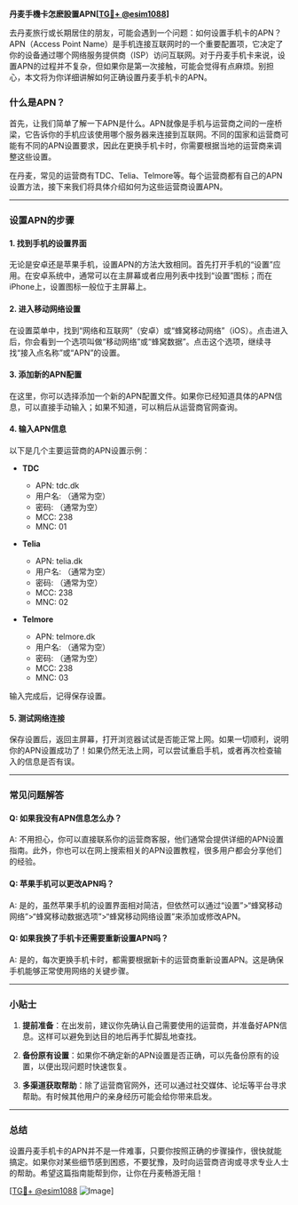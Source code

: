 **丹麦手機卡怎麽設置APN[[TG💪+ @esim1088](https://t.me/s/esim1088)]**

去丹麦旅行或长期居住的朋友，可能会遇到一个问题：如何设置手机卡的APN？APN（Access Point Name）是手机连接互联网时的一个重要配置项，它决定了你的设备通过哪个网络服务提供商（ISP）访问互联网。对于丹麦手机卡来说，设置APN的过程并不复杂，但如果你是第一次接触，可能会觉得有点麻烦。别担心，本文将为你详细讲解如何正确设置丹麦手机卡的APN。

### 什么是APN？

首先，让我们简单了解一下APN是什么。APN就像是手机与运营商之间的一座桥梁，它告诉你的手机应该使用哪个服务器来连接到互联网。不同的国家和运营商可能有不同的APN设置要求，因此在更换手机卡时，你需要根据当地的运营商来调整这些设置。

在丹麦，常见的运营商有TDC、Telia、Telmore等。每个运营商都有自己的APN设置方法，接下来我们将具体介绍如何为这些运营商设置APN。

---

### 设置APN的步骤

#### 1. 找到手机的设置界面

无论是安卓还是苹果手机，设置APN的方法大致相同。首先打开手机的“设置”应用。在安卓系统中，通常可以在主屏幕或者应用列表中找到“设置”图标；而在iPhone上，设置图标一般位于主屏幕上。

#### 2. 进入移动网络设置

在设置菜单中，找到“网络和互联网”（安卓）或“蜂窝移动网络”（iOS）。点击进入后，你会看到一个选项叫做“移动网络”或“蜂窝数据”。点击这个选项，继续寻找“接入点名称”或“APN”的设置。

#### 3. 添加新的APN配置

在这里，你可以选择添加一个新的APN配置文件。如果你已经知道具体的APN信息，可以直接手动输入；如果不知道，可以稍后从运营商官网查询。

#### 4. 输入APN信息

以下是几个主要运营商的APN设置示例：

- **TDC**  
  - APN: tdc.dk  
  - 用户名: （通常为空）  
  - 密码: （通常为空）  
  - MCC: 238  
  - MNC: 01  

- **Telia**  
  - APN: telia.dk  
  - 用户名: （通常为空）  
  - 密码: （通常为空）  
  - MCC: 238  
  - MNC: 02  

- **Telmore**  
  - APN: telmore.dk  
  - 用户名: （通常为空）  
  - 密码: （通常为空）  
  - MCC: 238  
  - MNC: 03  

输入完成后，记得保存设置。

#### 5. 测试网络连接

保存设置后，返回主屏幕，打开浏览器试试是否能正常上网。如果一切顺利，说明你的APN设置成功了！如果仍然无法上网，可以尝试重启手机，或者再次检查输入的信息是否有误。

---

### 常见问题解答

#### Q: 如果我没有APN信息怎么办？
A: 不用担心，你可以直接联系你的运营商客服，他们通常会提供详细的APN设置指南。此外，你也可以在网上搜索相关的APN设置教程，很多用户都会分享他们的经验。

#### Q: 苹果手机可以更改APN吗？
A: 是的，虽然苹果手机的设置界面相对简洁，但依然可以通过“设置”>“蜂窝移动网络”>“蜂窝移动数据选项”>“蜂窝移动网络设置”来添加或修改APN。

#### Q: 如果我换了手机卡还需要重新设置APN吗？
A: 是的，每次更换手机卡时，都需要根据新卡的运营商重新设置APN。这是确保手机能够正常使用网络的关键步骤。

---

### 小贴士

1. **提前准备**：在出发前，建议你先确认自己需要使用的运营商，并准备好APN信息。这样可以避免到达目的地后再手忙脚乱地查找。
   
2. **备份原有设置**：如果你不确定新的APN设置是否正确，可以先备份原有的设置，以便出现问题时快速恢复。

3. **多渠道获取帮助**：除了运营商官网外，还可以通过社交媒体、论坛等平台寻求帮助。有时候其他用户的亲身经历可能会给你带来启发。

---

### 总结

设置丹麦手机卡的APN并不是一件难事，只要你按照正确的步骤操作，很快就能搞定。如果你对某些细节感到困惑，不要犹豫，及时向运营商咨询或寻求专业人士的帮助。希望这篇指南能帮到你，让你在丹麦畅游无阻！

[[TG💪+ @esim1088](https://t.me/s/esim1088) ![Image](https://i.postimg.cc/4NQfJmqS/Snipaste-2025-05-13-00-14-12.png)]